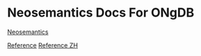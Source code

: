 # Neosemantics Docs For ONgDB

[Neosemantics](https://github.com/ongdb-contrib/neosemantics)

[Reference](https://ongdb-contrib.github.io/neosemantics-docs)
[Reference ZH](https://ongdb-contrib.github.io/neosemantics-docs/docs/asciidoc/_reference_zh.index)
